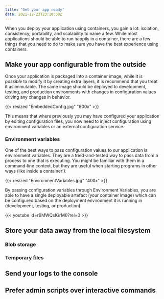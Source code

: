 ```yaml
---
title: "Get your app ready"
date: 2021-12-23T23:10:50Z
---
```


When you deploy your application using containers, you gain a lot: isolation, consistency, portability, and scalability to name a few. While most applications should be able to run happily in a container, there are a few things that you need to do to make sure you have the best experience using containers.

## Make your app configurable from the outside

Once your application is packaged into a container image, while it is *possible* to modify it by creating extra layers, it is recommend that you treat it as immutable. The same image should be deployed to development, testing, and production environments with changes in configuration values driving any changes in behavior.

{{< resized "EmbeddedConfig.jpg" "600x" >}}

This means that where previously you may have configured your application by editing configuration files, you now need to inject configuration using environment variables or an external configuration service.


### Environment variables

One of the best ways to pass configuration values to our application is environment variables. They are a tried-and-tested way to pass data from a process to one that is executing. You might be familiar with them in a command-line context, but they are useful when starting programs in other ways (like inside a container!).

{{< resized "EnvironmentVariables.jpg" "400x" >}}

By passing configuration variables through Environment Variables, you are able to have a single deployable artefact (your container image) which can be configured based on the deployment environment it is running in (development, testing, or production).

{{< youtube id=r9MWQsIGrM0?rel=0 >}}


## Store your data away from the local filesystem

### Blob storage

### Temporary files

## Send your logs to the console

## Prefer admin scripts over interactive commands

##

